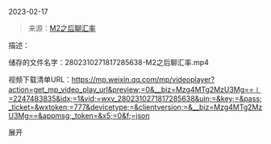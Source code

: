 2023-02-17

> 来源：[M2之后聊汇率](http://mp.weixin.qq.com/s?__biz=Mzg4MTg2MzU3Mg==&mid=2247483835&idx=1&sn=53ccf5961404df84bb19a9972652f2cf&chksm=cf5e3f40f829b656c6f8a8ae002a54c8552025e101645954543d37f1427bf3ed28c80d194e10&scene=27#wechat_redirect)
> 

描述：

储存的文件名字：2802310271817285638-M2之后聊汇率.mp4

视频下载清单URL：https://mp.weixin.qq.com/mp/videoplayer?action=get_mp_video_play_url&preview;=0&__biz=Mzg4MTg2MzU3Mg==∣=2247483835&idx;=1&vid;=wxv_2802310271817285638&uin;=&key;=&pass;_ticket=&wxtoken;=777&devicetype;=&clientversion;=&__biz=Mzg4MTg2MzU3Mg==&appmsg;_token=&x5;=0&f;=json

展开

